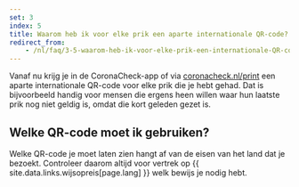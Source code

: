 ```yaml
---
set: 3
index: 5
title: Waarom heb ik voor elke prik een aparte internationale QR-code? En welke moet ik gebruiken?
redirect_from:
    - /nl/faq/3-5-waarom-heb-ik-voor-elke-prik-een-internationale-QR-code/
---
```

Vanaf nu krijg je in de CoronaCheck-app of via [coronacheck.nl/print](/print) een aparte internationale QR-code voor elke prik die je hebt gehad. Dat is bijvoorbeeld handig voor mensen die ergens heen willen waar hun laatste prik nog niet geldig is, omdat die kort geleden gezet is. 

## Welke QR-code moet ik gebruiken?

Welke QR-code je moet laten zien hangt af van de eisen van het land dat je bezoekt. Controleer daarom altijd voor vertrek op {{ site.data.links.wijsopreis[page.lang] }} welk bewijs je nodig hebt.
